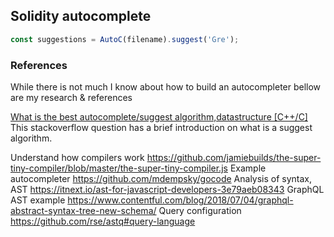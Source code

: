 ## Solidity autocomplete

```javascript
const suggestions = AutoC(filename).suggest('Gre');
```

### References
While there is not much I know about how to build an autocompleter bellow are my research & references

[What is the best autocomplete/suggest algorithm,datastructure [C++/C]](https://stackoverflow.com/questions/1783652/what-is-the-best-autocomplete-suggest-algorithm-datastructure-c-c?answertab=votes#tab-top)
This stackoverflow question has a brief introduction on what is a suggest algorithm.

Understand how compilers work https://github.com/jamiebuilds/the-super-tiny-compiler/blob/master/the-super-tiny-compiler.js
Example autocompleter https://github.com/mdempsky/gocode
Analysis of syntax, AST https://itnext.io/ast-for-javascript-developers-3e79aeb08343
GraphQL AST example https://www.contentful.com/blog/2018/07/04/graphql-abstract-syntax-tree-new-schema/
Query configuration https://github.com/rse/astq#query-language
